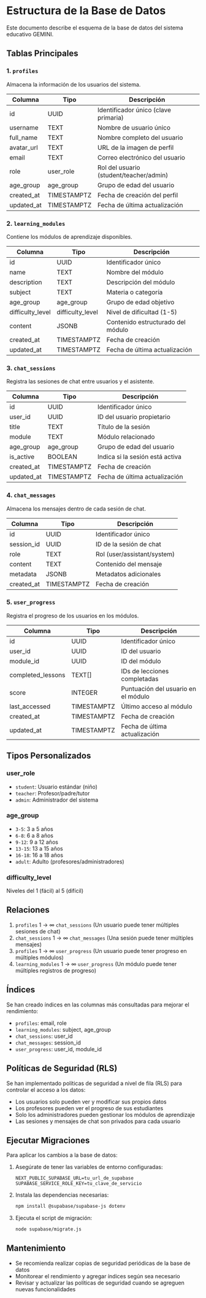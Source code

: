 # Estructura de la Base de Datos

Este documento describe el esquema de la base de datos del sistema educativo GEMINI.

## Tablas Principales

### 1. `profiles`
Almacena la información de los usuarios del sistema.

| Columna    | Tipo       | Descripción                               |
|------------|------------|-------------------------------------------|
| id         | UUID       | Identificador único (clave primaria)      |
| username   | TEXT       | Nombre de usuario único                  |
| full_name  | TEXT       | Nombre completo del usuario               |
| avatar_url | TEXT       | URL de la imagen de perfil               |
| email      | TEXT       | Correo electrónico del usuario           |
| role       | user_role  | Rol del usuario (student/teacher/admin)  |
| age_group  | age_group  | Grupo de edad del usuario                |
| created_at | TIMESTAMPTZ| Fecha de creación del perfil             |
| updated_at | TIMESTAMPTZ| Fecha de última actualización            |

### 2. `learning_modules`
Contiene los módulos de aprendizaje disponibles.

| Columna         | Tipo             | Descripción                               |
|-----------------|------------------|-------------------------------------------|
| id              | UUID             | Identificador único                      |
| name            | TEXT             | Nombre del módulo                        |
| description     | TEXT             | Descripción del módulo                   |
| subject         | TEXT             | Materia o categoría                      |
| age_group       | age_group        | Grupo de edad objetivo                   |
| difficulty_level| difficulty_level | Nivel de dificultad (1-5)                |
| content         | JSONB            | Contenido estructurado del módulo        |
| created_at      | TIMESTAMPTZ      | Fecha de creación                        |
| updated_at      | TIMESTAMPTZ      | Fecha de última actualización            |

### 3. `chat_sessions`
Registra las sesiones de chat entre usuarios y el asistente.

| Columna    | Tipo        | Descripción                               |
|------------|-------------|-------------------------------------------|
| id         | UUID        | Identificador único                      |
| user_id    | UUID        | ID del usuario propietario               |
| title      | TEXT        | Título de la sesión                      |
| module     | TEXT        | Módulo relacionado                       |
| age_group  | age_group   | Grupo de edad del usuario                |
| is_active  | BOOLEAN     | Indica si la sesión está activa          |
| created_at | TIMESTAMPTZ | Fecha de creación                        |
| updated_at | TIMESTAMPTZ | Fecha de última actualización            |

### 4. `chat_messages`
Almacena los mensajes dentro de cada sesión de chat.

| Columna    | Tipo        | Descripción                               |
|------------|-------------|-------------------------------------------|
| id         | UUID        | Identificador único                      |
| session_id | UUID        | ID de la sesión de chat                  |
| role       | TEXT        | Rol (user/assistant/system)              |
| content    | TEXT        | Contenido del mensaje                    |
| metadata   | JSONB       | Metadatos adicionales                    |
| created_at | TIMESTAMPTZ | Fecha de creación                        |

### 5. `user_progress`
Registra el progreso de los usuarios en los módulos.

| Columna           | Tipo        | Descripción                               |
|-------------------|-------------|-------------------------------------------|
| id                | UUID        | Identificador único                      |
| user_id           | UUID        | ID del usuario                           |
| module_id         | UUID        | ID del módulo                            |
| completed_lessons | TEXT[]      | IDs de lecciones completadas             |
| score             | INTEGER     | Puntuación del usuario en el módulo      |
| last_accessed     | TIMESTAMPTZ | Último acceso al módulo                  |
| created_at        | TIMESTAMPTZ | Fecha de creación                        |
| updated_at        | TIMESTAMPTZ | Fecha de última actualización            |

## Tipos Personalizados

### user_role
- `student`: Usuario estándar (niño)
- `teacher`: Profesor/padre/tutor
- `admin`: Administrador del sistema

### age_group
- `3-5`: 3 a 5 años
- `6-8`: 6 a 8 años
- `9-12`: 9 a 12 años
- `13-15`: 13 a 15 años
- `16-18`: 16 a 18 años
- `adult`: Adulto (profesores/administradores)

### difficulty_level
Niveles del 1 (fácil) al 5 (difícil)

## Relaciones

1. `profiles` 1 → ∞ `chat_sessions` (Un usuario puede tener múltiples sesiones de chat)
2. `chat_sessions` 1 → ∞ `chat_messages` (Una sesión puede tener múltiples mensajes)
3. `profiles` 1 → ∞ `user_progress` (Un usuario puede tener progreso en múltiples módulos)
4. `learning_modules` 1 → ∞ `user_progress` (Un módulo puede tener múltiples registros de progreso)

## Índices

Se han creado índices en las columnas más consultadas para mejorar el rendimiento:
- `profiles`: email, role
- `learning_modules`: subject, age_group
- `chat_sessions`: user_id
- `chat_messages`: session_id
- `user_progress`: user_id, module_id

## Políticas de Seguridad (RLS)

Se han implementado políticas de seguridad a nivel de fila (RLS) para controlar el acceso a los datos:

- Los usuarios solo pueden ver y modificar sus propios datos
- Los profesores pueden ver el progreso de sus estudiantes
- Solo los administradores pueden gestionar los módulos de aprendizaje
- Las sesiones y mensajes de chat son privados para cada usuario

## Ejecutar Migraciones

Para aplicar los cambios a la base de datos:

1. Asegúrate de tener las variables de entorno configuradas:
   ```
   NEXT_PUBLIC_SUPABASE_URL=tu_url_de_supabase
   SUPABASE_SERVICE_ROLE_KEY=tu_clave_de_servicio
   ```

2. Instala las dependencias necesarias:
   ```bash
   npm install @supabase/supabase-js dotenv
   ```

3. Ejecuta el script de migración:
   ```bash
   node supabase/migrate.js
   ```

## Mantenimiento

- Se recomienda realizar copias de seguridad periódicas de la base de datos
- Monitorear el rendimiento y agregar índices según sea necesario
- Revisar y actualizar las políticas de seguridad cuando se agreguen nuevas funcionalidades

